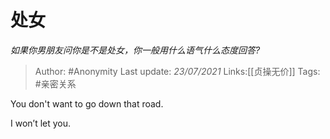 # 处女
*如果你男朋友问你是不是处女，你一般用什么语气什么态度回答?*

> Author: #Anonymity 
> Last update: *23/07/2021* 
> Links:[[贞操无价]]
> Tags:  #亲密关系

 
You don't want to go down that road.

I won’t let you.



